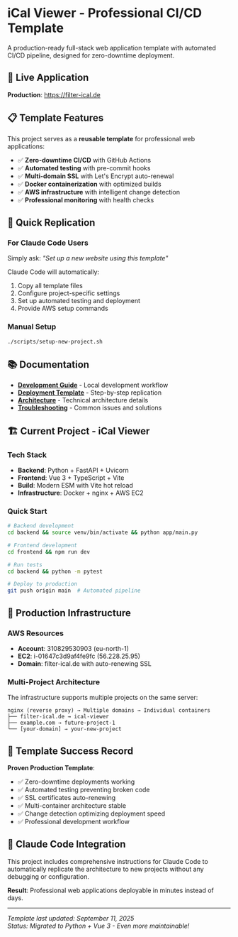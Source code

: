 # iCal Viewer - Professional CI/CD Template

A production-ready full-stack web application template with automated CI/CD pipeline, designed for zero-downtime deployment.

## 🚀 Live Application

**Production**: https://filter-ical.de

## 📋 Template Features

This project serves as a **reusable template** for professional web applications:

- ✅ **Zero-downtime CI/CD** with GitHub Actions
- ✅ **Automated testing** with pre-commit hooks  
- ✅ **Multi-domain SSL** with Let's Encrypt auto-renewal
- ✅ **Docker containerization** with optimized builds
- ✅ **AWS infrastructure** with intelligent change detection
- ✅ **Professional monitoring** with health checks

## 🎯 Quick Replication

### For Claude Code Users
Simply ask: *"Set up a new website using this template"*

Claude Code will automatically:
1. Copy all template files
2. Configure project-specific settings
3. Set up automated testing and deployment
4. Provide AWS setup commands

### Manual Setup
```bash
./scripts/setup-new-project.sh
```

## 📚 Documentation

- **[Development Guide](docs/DEVELOPMENT.md)** - Local development workflow
- **[Deployment Template](docs/DEPLOYMENT_TEMPLATE.md)** - Step-by-step replication
- **[Architecture](docs/ARCHITECTURE.md)** - Technical architecture details
- **[Troubleshooting](docs/TROUBLESHOOTING.md)** - Common issues and solutions

## 🏗️ Current Project - iCal Viewer

### Tech Stack
- **Backend**: Python + FastAPI + Uvicorn
- **Frontend**: Vue 3 + TypeScript + Vite
- **Build**: Modern ESM with Vite hot reload
- **Infrastructure**: Docker + nginx + AWS EC2

### Quick Start
```bash
# Backend development
cd backend && source venv/bin/activate && python app/main.py

# Frontend development  
cd frontend && npm run dev

# Run tests
cd backend && python -m pytest

# Deploy to production
git push origin main  # Automated pipeline
```

## 🚢 Production Infrastructure

### AWS Resources
- **Account**: 310829530903 (eu-north-1)
- **EC2**: i-01647c3d9af4fe9fc (56.228.25.95)
- **Domain**: filter-ical.de with auto-renewing SSL

### Multi-Project Architecture
The infrastructure supports multiple projects on the same server:
```
nginx (reverse proxy) → Multiple domains → Individual containers
├── filter-ical.de → ical-viewer
├── example.com → future-project-1
└── [your-domain] → your-new-project
```

## 🎯 Template Success Record

**Proven Production Template**:
- ✅ Zero-downtime deployments working
- ✅ Automated testing preventing broken code
- ✅ SSL certificates auto-renewing
- ✅ Multi-container architecture stable
- ✅ Change detection optimizing deployment speed
- ✅ Professional development workflow

## 🤖 Claude Code Integration

This project includes comprehensive instructions for Claude Code to automatically replicate the architecture to new projects without any debugging or configuration.

**Result**: Professional web applications deployable in minutes instead of days.

---

*Template last updated: September 11, 2025*  
*Status: Migrated to Python + Vue 3 - Even more maintainable!*
